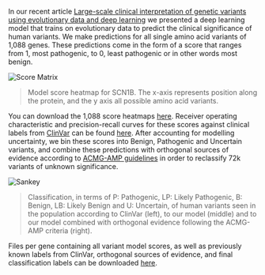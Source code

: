 In our recent article [Large-scale clinical interpretation of genetic variants using evolutionary data and deep learning](https://www.biorxiv.org/content/10.1101/2020.12.21.423785v1.abstract) we presented a deep learning model that trains on evolutionary data to predict the clinical significance of human variants. We make predictions for all single amino acid variants of 1,088 genes. These predictions come in the form of a score that ranges from 1, most pathogenic, to 0, least pathogenic or in other words most benign.

![Score Matrix](https://marks.hms.harvard.edu/disease_risk_prediction/SCN1B_HUMAN_singles_heatmap_full.png)
> Model score heatmap for SCN1B. The x-axis represents position along the protein, and the y axis all possible amino acid variants. 


You can download the 1,088 score heatmaps [here](https://marks.hms.harvard.edu/disease_risk_prediction/singles_heatmaps.zip). Receiver operating characteristic and precision-recall curves for these scores against clinical labels from [ClinVar](https://www.ncbi.nlm.nih.gov/clinvar/) can be found [here](https://marks.hms.harvard.edu/disease_risk_prediction/ROC_PRC.zip). After accounting for modelling uncertainty, we bin these scores into Benign, Pathogenic and Uncertain variants, and combine these predictions with orthogonal sources of evidence according to [ACMG-AMP guidelines](https://www.nature.com/articles/gim201530) in order to reclassify 72k variants of unknown significance. 

![Sankey](https://marks.hms.harvard.edu/disease_risk_prediction/flow.png)
> Classification, in terms of P: Pathogenic, LP: Likely Pathogenic, B: Benign, LB: Likely Benign and U: Uncertain, of human variants seen in the population according to ClinVar (left), to our model (middle) and to our model combined with orthogonal evidence following the ACMG-AMP criteria (right). 

Files per gene containing all variant model scores, as well as previously known labels from ClinVar, orthogonal sources of evidence, and final classification labels can be downloaded [here](variant_files.zip).
